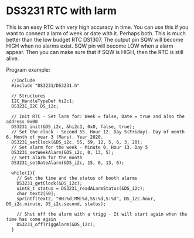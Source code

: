 # DS3231 RTC with larm
This is an easy RTC with very high accuracy in time. You can use this if you want to connect a larm of week or date with it.
Perhaps both. This is much better than the low budget RTC DS1307. The output pin SQW will become HIGH when no alarms exist. SQW pin will become LOW when a alarm appear. Then you can make sure that if SQW is HIGH, then the RTC is still alive.

Program example:

```
  //Include
  #include "DS3231/DS3231.h"

  // Structures
  I2C_HandleTypeDef hi2c1;
  DS3231_I2C DS_i2c;

  // Init RTC - Set larm for: Week = false, Date = true and also the address 0x00
  DS3231_init(&DS_i2c, &hi2c1, 0x0, false, true);
  // Set the clock - Second 55. Hour 12. Day 5(Friday). Day of month 6. Month of year 3 (Mars). Year 2020.
  DS3231_setClock(&DS_i2c, 55, 59, 12, 5, 6, 3, 20);
  // Set alarm for the week - Minute 0. Hour 13. Day 5
  DS3231_setWeekAlarm(&DS_i2c, 0, 13, 5);
  // Sett alarm for the month
  DS3231_setDateAlarm(&DS_i2c, 15, 0, 13, 6);
  
  while(1){
    // Get the time and the status of booth alarms
    DS3231_getClock(&DS_i2c);
    uint8_t status = DS3231_readALarmStatus(&DS_i2c); 
    char text2[50];
    sprintf(text2, "HH:%d,MM:%d,SS:%d,S:%d", DS_i2c.hour, DS_i2c.minute, DS_i2c.second, status);
    
    // Shut off the alarm with a trigg - It will start again when the time has come again
    DS3231_offTriggAlarm(&DS_i2c);
  }
  
```
